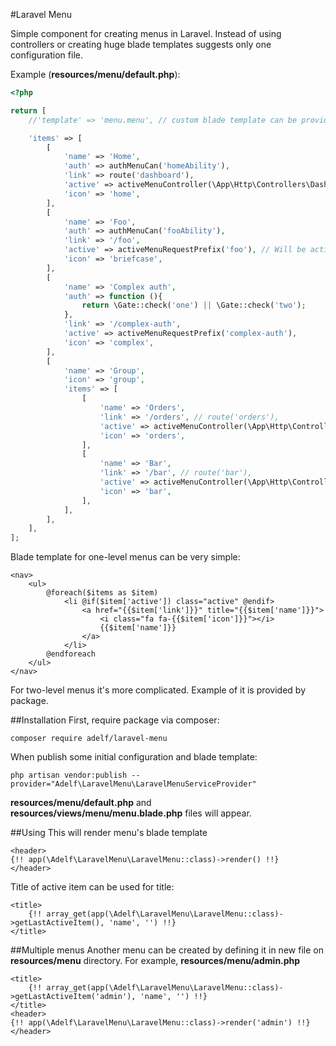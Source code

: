 #Laravel Menu

Simple component for creating menus in Laravel. Instead of using controllers or creating huge blade templates suggests only one configuration file.

Example (**resources/menu/default.php**):

```php
<?php

return [
    //'template' => 'menu.menu', // custom blade template can be provided here

    'items' => [
        [
            'name' => 'Home',
            'auth' => authMenuCan('homeAbility'),
            'link' => route('dashboard'),
            'active' => activeMenuController(\App\Http\Controllers\DashboardController::class),
            'icon' => 'home',
        ],
        [
            'name' => 'Foo',
            'auth' => authMenuCan('fooAbility'),
            'link' => '/foo',
            'active' => activeMenuRequestPrefix('foo'), // Will be active for all '/foo*' URL's
            'icon' => 'briefcase',
        ],
        [
            'name' => 'Complex auth',
            'auth' => function (){
                return \Gate::check('one') || \Gate::check('two'); 
            },
            'link' => '/complex-auth',
            'active' => activeMenuRequestPrefix('complex-auth'),
            'icon' => 'complex',
        ],
        [
            'name' => 'Group',
            'icon' => 'group',
            'items' => [
                [
                    'name' => 'Orders',
                    'link' => '/orders', // route('orders'),
                    'active' => activeMenuController(\App\Http\Controllers\OrdersController::class),
                    'icon' => 'orders',
                ],
                [
                    'name' => 'Bar',
                    'link' => '/bar', // route('bar'),
                    'active' => activeMenuController(\App\Http\Controllers\BarController::class),
                    'icon' => 'bar',
                ],
            ],
        ],
    ],
];
```

Blade template for one-level menus can be very simple:
```blade
<nav>
    <ul>
        @foreach($items as $item)
            <li @if($item['active']) class="active" @endif>
                <a href="{{$item['link']}}" title="{{$item['name']}}">
                    <i class="fa fa-{{$item['icon']}}"></i>
                    {{$item['name']}}
                </a>
            </li>
        @endforeach
    </ul>
</nav>
```

For two-level menus it's more complicated. Example of it is provided by package.

##Installation
First, require package via composer:
```
composer require adelf/laravel-menu
```
When publish some initial configuration and blade template:
```
php artisan vendor:publish --provider="Adelf\LaravelMenu\LaravelMenuServiceProvider"
```
**resources/menu/default.php** and **resources/views/menu/menu.blade.php** files will appear.

##Using
This will render menu's blade template
```blade
<header>
{!! app(\Adelf\LaravelMenu\LaravelMenu::class)->render() !!}
</header>
```

Title of active item can be used for title:
```blade
<title>
    {!! array_get(app(\Adelf\LaravelMenu\LaravelMenu::class)->getLastActiveItem(), 'name', '') !!}
</title>
```

##Multiple menus
Another menu can be created by defining it in new file on **resources/menu** directory. For example, **resources/menu/admin.php**

```blade
<title> 
    {!! array_get(app(\Adelf\LaravelMenu\LaravelMenu::class)->getLastActiveItem('admin'), 'name', '') !!}
</title>
<header>
{!! app(\Adelf\LaravelMenu\LaravelMenu::class)->render('admin') !!}
</header>
```